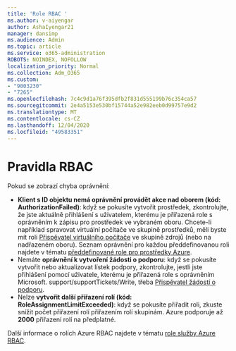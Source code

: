 ```yaml
---
title: 'Role RBAC '
ms.author: v-aiyengar
author: AshaIyengar21
manager: dansimp
ms.audience: Admin
ms.topic: article
ms.service: o365-administration
ROBOTS: NOINDEX, NOFOLLOW
localization_priority: Normal
ms.collection: Adm_O365
ms.custom:
- "9003230"
- "7265"
ms.openlocfilehash: 7c4c9d1a76f395dfb2f831d555199b76c354ca57
ms.sourcegitcommit: 2e4a5153e530bf15744a52e982eeb0d99757e9d2
ms.translationtype: MT
ms.contentlocale: cs-CZ
ms.lasthandoff: 12/04/2020
ms.locfileid: "49583351"
---
```

# <a name="rbac-rules"></a>Pravidla RBAC

Pokud se zobrazí chyba oprávnění: 

- **Klient s ID objektu nemá oprávnění provádět akce nad oborem (kód: AuthorizationFailed)**: když se pokusíte vytvořit prostředek, zkontrolujte, že jste aktuálně přihlášení s uživatelem, kterému je přiřazená role s oprávněním k zápisu pro prostředek ve vybraném oboru. Chcete-li například spravovat virtuální počítače ve skupině prostředků, měli byste mít roli [Přispěvatel virtuálního počítače](https://docs.microsoft.com/azure/role-based-access-control/built-in-roles?WT.mc_id=Portal-Microsoft_Azure_Support#virtual-machine-contributor) ve skupině zdrojů (nebo na nadřazeném oboru). Seznam oprávnění pro každou předdefinovanou roli najdete v tématu [předdefinované role pro prostředky Azure](https://docs.microsoft.com/azure/role-based-access-control/built-in-roles?WT.mc_id=Portal-Microsoft_Azure_Support).
- Nemáte **oprávnění k vytvoření žádosti o podporu**: když se pokusíte vytvořit nebo aktualizovat lístek podpory, zkontrolujte, jestli jste přihlášení pomocí uživatele, kterému je přiřazená role s oprávněním Microsoft. support/supportTickets/Write, třeba [Přispěvatel žádostí o podporu](https://docs.microsoft.com/azure/role-based-access-control/built-in-roles?WT.mc_id=Portal-Microsoft_Azure_Support#support-request-contributor).
- Nelze **vytvořit další přiřazení rolí (kód: RoleAssignmentLimitExceeded)**: když se pokusíte přiřadit roli, zkuste snížit počet přiřazení rolí přiřazením rolí skupinám. Azure podporuje až **2000** přiřazení rolí na předplatné.

Další informace o rolích Azure RBAC najdete v tématu [role služby Azure RBAC](https://docs.microsoft.com/azure/role-based-access-control/role-assignments-portal?WT.mc_id=Portal-Microsoft_Azure_Support).
